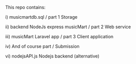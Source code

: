This repo contains:

i) musicmartdb.sql / part 1 Storage

ii) backend NodeJs express musicMart / part 2 Web service

iii) musicMart Laravel app / part 3 Client application

iv) And of course part / Submission 

vi) nodejsAPI.js Nodejs backend (alternative)
